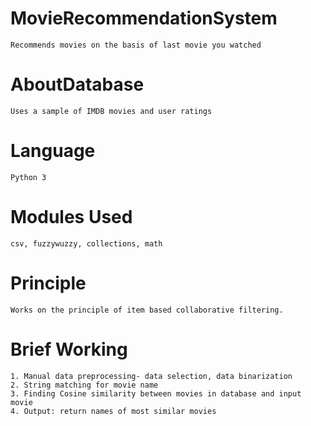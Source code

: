 # MovieRecommendationSystem
	Recommends movies on the basis of last movie you watched

# AboutDatabase
	Uses a sample of IMDB movies and user ratings

# Language
	Python 3
	
# Modules Used
	csv, fuzzywuzzy, collections, math

# Principle
	Works on the principle of item based collaborative filtering.

# Brief Working
	1. Manual data preprocessing- data selection, data binarization
	2. String matching for movie name 
	3. Finding Cosine similarity between movies in database and input movie
	4. Output: return names of most similar movies 
	
	
